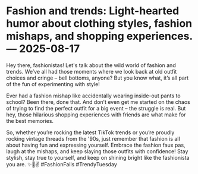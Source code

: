 # Fashion and trends: Light-hearted humor about clothing styles, fashion mishaps, and shopping experiences. — 2025-08-17

Hey there, fashionistas! Let's talk about the wild world of fashion and trends. We’ve all had those moments where we look back at old outfit choices and cringe – bell bottoms, anyone? But you know what, it’s all part of the fun of experimenting with style!

Ever had a fashion mishap like accidentally wearing inside-out pants to school? Been there, done that. And don’t even get me started on the chaos of trying to find the perfect outfit for a big event – the struggle is real. But hey, those hilarious shopping experiences with friends are what make for the best memories.

So, whether you’re rocking the latest TikTok trends or you’re proudly rocking vintage threads from the '90s, just remember that fashion is all about having fun and expressing yourself. Embrace the fashion faux pas, laugh at the mishaps, and keep slaying those outfits with confidence! Stay stylish, stay true to yourself, and keep on shining bright like the fashionista you are. ✨👗✌️ #FashionFails #TrendyTuesday
